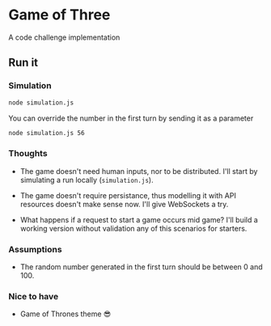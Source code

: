 # Game of Three

A code challenge implementation

## Run it


### Simulation

```bash
node simulation.js
```

You can override the number in the first turn by sending it as a parameter

```bash
node simulation.js 56
```

### Thoughts

* The game doesn't need human inputs, nor to be distributed. I'll start by
  simulating a run locally (`simulation.js`).

* The game doesn't require persistance, thus modelling it with API resources
  doesn't make sense now. I'll give WebSockets a try.

* What happens if a request to start a game occurs mid game? I'll build a
  working version without validation any of this scenarios for starters.

### Assumptions

* The random number generated in the first turn should be between 0 and 100.

### Nice to have

* Game of Thrones theme :sunglasses:
